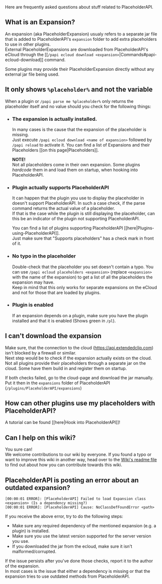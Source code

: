 [readme]: https://github.com/PlaceholderAPI/PlaceholderAPI/blob/wiki/README.md

Here are frequently asked questions about stuff related to PlaceholderAPI.

## What is an Expansion?
An expansion (aka PlaceholderExpansion) usualy refers to a separate jar file that is added to PlaceholderAPI's `expansion` folder to add extra placeholders to use in other plugins.  
External PlaceholderExpansions are downloaded from PlaceholderAPI's eCloud through the [[`/papi ecloud download <expansion>`|Commands#papi-ecloud-download]] command.

Some plugins may provide their PlaceholderExpansion directly without any external jar file being used.

## It only shows `%placeholder%` and not the variable
When a plugin or `/papi parse me %placeholder%` only returns the placeholder itself and no value should you check for the following things:

- ### The expansion is actually installed.
  In many cases is the cause that the expansion of the placeholder is missing.  
  Just execute `/papi ecloud download <name of expansion>` followed by `/papi reload` to activate it. You can find a list of Expansions and their Placeholders [[on this page|Placeholders]].
  
  **NOTE!**  
  Not all placeholders come in their own expansion. Some plugins *hardcode* them in and load them on startup, when hooking into PlaceholderAPI.
  
- ### Plugin actually supports PlaceholderAPI
  It can happen that the plugin you use to display the placeholder in doesn't support PlaceholderAPI. In such a case check, if the parse command returns the actual value of a placeholder.  
  If that is the case while the plugin is still displaying the placeholder, can this be an indicator of the plugin not supporting PlaceholderAPI.
  
  You can find a list of plugins supporting PlaceholderAPI [[here|Plugins-using-PlaceholderAPI]].  
  Just make sure that "Supports placeholders" has a check mark in front of it.
  
- ### No typo in the placeholder
  Double-check that the placeholder you set doesn't contain a typo. You can use `/papi ecloud placeholders <expansion>` (replace `<expansion>` with the name of the expansion) to get a list of all the placeholders the expansion may have.  
  Keep in mind that this only works for separate expansions on the eCloud and not for those that are loaded by plugins.
  
- ### Plugin is enabled
  If an expansion depends on a plugin, make sure you have the plugin installed and that it is enabled (Shows green in `/pl`).

## I can't download the expansion
Make sure, that the connection to the cloud (https://api.extendedclip.com) isn't blocked by a firewall or similar.  
Next step would be to check if the expansion actually exists on the cloud. Not all plugins provide their placeholders through a separate jar on the cloud. Some have them build in and register them on startup.

If both checks failed, go to the cloud-page and download the jar manually. Put it then in the `expansions` folder of PlaceholderAPI (`/plugins/PlaceholderAPI/expansions`)

## How can other plugins use my placeholders with PlaceholderAPI?
A tutorial can be found [[here|Hook into PlaceholderAPI]]!

## Can I help on this wiki?
You sure can!  
We welcome contributions to our wiki by everyone. If you found a typo or want to improve this wiki in another way, head over to the [Wiki's readme file][readme] to find out about how you can contribute towards this wiki.

## PlaceholderAPI is posting an error about an outdated expansion?
```
[00:00:01 ERROR]: [PlaceholderAPI] Failed to load Expansion class <expansion> (Is a dependency missing?)
[00:00:01 ERROR]: [PlaceholderAPI] Cause: NoClassDefFoundError <path>
```

If you receive the above error, try to do the following steps:

- Make sure any required dependency of the mentioned expansion (e.g. a plugin) is installed.
- Make sure you use the latest version supported for the server version you use.
- If you downloaded the jar from the ecloud, make sure it isn't malformed/corrupted.

If the issue persists after you've done those checks, report it to the author of the expansion.  
In most cases is the issue that either a dependency is missing or that the expansion tries to use outdated methods from PlaceholderAPI.
